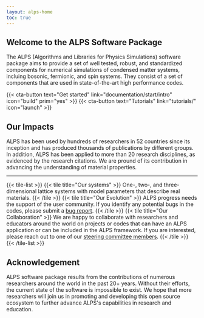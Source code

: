 ```yaml
---
layout: alps-home
toc: true
---
```



<div class="flexBox" >
<div class="leftX">

## Welcome to the ALPS Software Package

The ALPS (Algorithms and Libraries for Physics Simulations) software package aims to provide a set of well tested, robust, and standardized components for numerical simulations of condensed matter systems, incluing bosonic, fermionic, and spin systems. They consist of a set of components that are used in state-of-the-art high performance codes.

<div class="cta-buttons" style="text-align:left;width:100%;">
{{< cta-button text="Get started" link="documentation/start/intro" icon="build"  prim="yes" >}}
{{< cta-button text="Tutorials" link="tutorials/" icon="launch" >}}
</div>
</div>
<div class="rightX" >
<img class="logoX" />
</div>

</div>






## Our Impacts
ALPS has been used by hundreds of researchers in 52 countries since its inception and has produced thousands of publications by different groups. In addition, ALPS has been applied to more than 20 research disciplines, as evidenced by the research citations. We are pround of its contribution in advancing the understanding of material properties.

---

{{< tile-list >}}
  {{< tile title="Our systems" >}}
  One-, two-, and three-dimensional lattice systems with model parameters that describe real materials.
  {{< /tile >}}
  {{< tile title="Our Evolution" >}}
  ALPS progress needs the support of the user community. If you identify any potential bugs in the codes, please submit a [bug report](https://github.com/ALPSim/ALPS/issues).
  {{< /tile >}}
  {{< tile title="Our Collaboration" >}}
  We are happy to collaborate with researchers and educators around the world on projects or codes that can have an ALPS application or can be included in the ALPS framework. If you are interested, please reach out to one of our [steering committee members](govern#alps-community-steering-committee).
  {{< /tile >}}
{{< /tile-list >}}

## Acknowledgement
ALPS software package results from the contributions of numerous researchers around the world in the past 20+ years. Without their efforts, the current state of the software is impossible to exist. We hope that more researchers will join us in promoting and developing this open source ecosystem to further advance ALPS's capabilities in research and education. 


